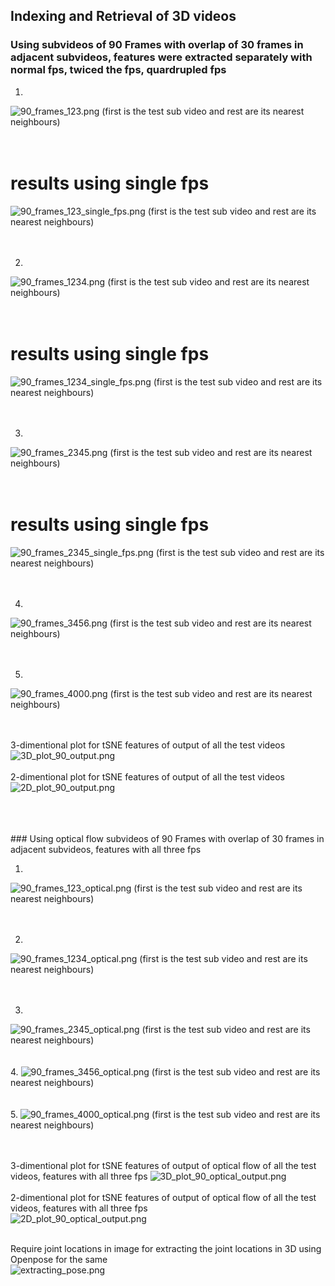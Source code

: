 ## Indexing and Retrieval of 3D videos


### Using subvideos of 90 Frames with overlap of 30 frames in adjacent subvideos, features were extracted separately with normal fps, twiced the fps, quardrupled fps

1.
<img src="90_frames_123.png" alt="90_frames_123.png" class="inline"/>
(first is the test sub video and rest are its nearest neighbours)
<br>
<br>
<br>

# results using single fps
<img src="90_frames_123_single_fps.png" alt="90_frames_123_single_fps.png" class="inline"/>
(first is the test sub video and rest are its nearest neighbours)
<br>
<br>
<br>

2.
<img src="90_frames_1234.png" alt="90_frames_1234.png" class="inline"/>
(first is the test sub video and rest are its nearest neighbours)
<br>
<br>
<br>

# results using single fps
<img src="90_frames_1234_single_fps.png" alt="90_frames_1234_single_fps.png" class="inline"/>
(first is the test sub video and rest are its nearest neighbours)
<br>
<br>
<br>

3.
<img src="90_frames_2345.png" alt="90_frames_2345.png" class="inline"/>
(first is the test sub video and rest are its nearest neighbours)
<br>
<br>
<br>


# results using single fps
<img src="90_frames_2345_single_fps.png" alt="90_frames_2345_single_fps.png" class="inline"/>
(first is the test sub video and rest are its nearest neighbours)
<br>
<br>
<br>

4.
<img src="90_frames_3456.png" alt="90_frames_3456.png" class="inline"/>
(first is the test sub video and rest are its nearest neighbours)

<br>
<br>
<br>

5.
<img src="90_frames_4000.png" alt="90_frames_4000.png" class="inline"/>
(first is the test sub video and rest are its nearest neighbours)

<br>
<br>
<br>

3-dimentional plot for tSNE features of output of all the test videos
<img src="3D_plot_90_output.png" alt="3D_plot_90_output.png" class="inline"/>
<br>
<br>
2-dimentional plot for tSNE features of output of all the test videos
<br>
<img src="2D_plot_90_output.png" alt="2D_plot_90_output.png" class="inline"/>
<br>
<br>

<br>
<br>
### Using optical flow subvideos of 90 Frames with overlap of 30 frames in adjacent subvideos, features with all three fps

1.
<img src="90_frames_123_optical.png" alt="90_frames_123_optical.png" class="inline"/>
(first is the test sub video and rest are its nearest neighbours)
<br>
<br>
<br>

2.
<img src="90_frames_1234_optical.png" alt="90_frames_1234_optical.png" class="inline"/>
(first is the test sub video and rest are its nearest neighbours)
<br>
<br>
<br>

3.
<img src="90_frames_2345_optical.png" alt="90_frames_2345_optical.png" class="inline"/>
(first is the test sub video and rest are its nearest neighbours)
<br>
<br>
<br>
4.
<img src="90_frames_3456_optical.png" alt="90_frames_3456_optical.png" class="inline"/>
(first is the test sub video and rest are its nearest neighbours)

<br>
<br>
<br>
5.
<img src="90_frames_4000_optical.png" alt="90_frames_4000_optical.png" class="inline"/>
(first is the test sub video and rest are its nearest neighbours)

<br>
<br>
<br>


3-dimentional plot for tSNE features of output of optical flow of all the test videos,  features with all three fps
<img src="3D_plot_90_optical_output.png" alt="3D_plot_90_optical_output.png" class="inline"/>
<br>
<br>
2-dimentional plot for tSNE features of output of optical flow of all the test videos, features with all three fps 
<br>
<img src="2D_plot_90_optical_output.png" alt="2D_plot_90_optical_output.png" class="inline"/>
<br>
<br>


Require joint locations in image for extracting the joint locations in 3D using Openpose for the same
<br>
<img src="extracting_pose.png" alt="extracting_pose.png" class="inline"/>
<br>
<br>

